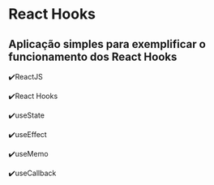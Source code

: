 <h1>React Hooks</h1>

<h2>Aplicação simples para exemplificar o funcionamento dos React Hooks</h2>

✔️ReactJS

✔️React Hooks

✔️useState

✔️useEffect

✔️useMemo

✔️useCallback

